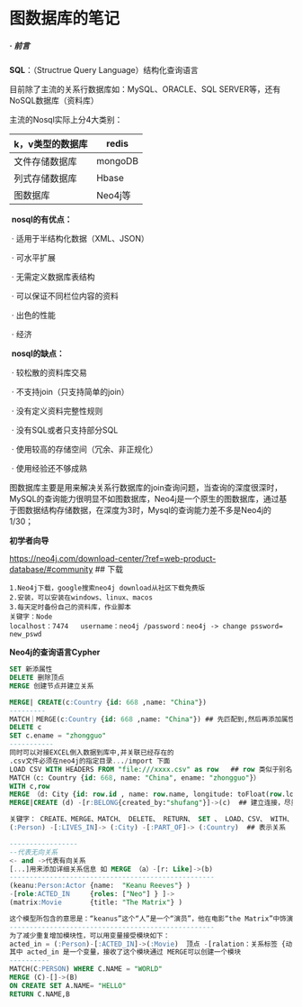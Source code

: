 



# 图数据库的笔记

##### · 前言

**SQL**：（Structrue Query Language）结构化查询语言

目前除了主流的关系行数据库如：MySQL、ORACLE、SQL SERVER等，还有NoSQL数据库（资料库）

主流的Nosql实际上分4大类别：

| k，v类型的数据库 | redis   |
| ---------------- | ------- |
| 文件存储数据库   | mongoDB |
| 列式存储数据库   | Hbase   |
| 图数据库         | Neo4j等 |

​	**nosql的有优点：**

​		· 适用于半结构化数据（XML、JSON）

​		· 可水平扩展

​		· 无需定义数据库表结构

​		· 可以保证不同栏位内容的资料

​		· 出色的性能

​		· 经济

​	**nosql的缺点：**

​		· 较松散的资料库交易

​		· 不支持join（只支持简单的join）

​		· 没有定义资料完整性规则

​		· 没有SQL或者只支持部分SQL

​		· 使用较高的存储空间（冗余、非正规化）

​		· 使用经验还不够成熟

图数据库主要是用来解决关系行数据库的join查询问题，当查询的深度很深时，MySQL的查询能力很明显不如图数据库，Neo4j是一个原生的图数据库，通过基于图数据结构存储数据，在深度为3时，Mysql的查询能力差不多是Neo4j的1/30；

**初学者向导**

https://neo4j.com/download-center/?ref=web-product-database/#community ## 下载

```
1.Neo4j下载，google搜索neo4j download从社区下载免费版
2.安装，可以安装在windows、linux、macos
3.每天定时备份自己的资料库，作业脚本
关键字：Node
localhost：7474   username：neo4j /password：neo4j -> change pssword= new_pswd
```

**Neo4j的查询语言Cypher**

```SQL
SET 新添属性
DELETE 删除顶点
MERGE 创建节点并建立关系

MERGE| CREATE(c:Country {id: 668 ,name: "China"})
---------
MATCH｜MERGE(c:Country {id: 668 ,name: "China"}) ## 先匹配到,然后再添加属性或者删除node
DELETE c
SET c.ename = "zhongguo" 
-----------
同时可以对接EXCEL倒入数据到库中,并关联已经存在的
.csv文件必须在neo4j的指定目录.../import 下面
LOAD CSV WITH HEADERS FROM "file:///xxxx.csv" as row   ## row 类似于别名，一列一列的读取CSV中的数据
MATCH（c: Country {id: 668, name: "China", ename: "zhongguo"}）
WITH c,row
MERGE （d: City {id: row.id , name: row.name, longitude: toFloat(row.longitude) ,latitude: toFloat(row.latitude)}）
MERGE|CREATE (d) -[r:BELONG{created_by:"shufang"}]->(c)  ## 建立连接，尽量不用CREATE代替MERGE，能用MERGE代替CREATE
```

```sql
关键字： CREATE、MERGE、MATCH、 DELETE、 RETURN、 SET 、 LOAD、CSV、 WITH、HEADERS、 AS...
(:Person) -[:LIVES_IN]-> (:City) -[:PART_OF]-> (:Country)  ## 表示关系

-----------------
--代表无向关系
<- and ->代表有向关系
[...]用来添加详细关系信息 如 MERGE （a）-[r: Like]->(b)
---------------------------------------------------
(keanu:Person:Actor {name:  "Keanu Reeves"} )
-[role:ACTED_IN     {roles: ["Neo"] } ]-> 
(matrix:Movie       {title: "The Matrix"} )

这个模型所包含的意思是：“keanus”这个“人”是一个“演员”，他在电影“the Matrix”中饰演 “Neo”这个角色
---------------------------------------------------
为了减少重复增加模块性，可以用变量接受模块如下：
acted_in = (:Person)-[:ACTED_IN]->(:Movie)  顶点 -[ralation：关系标签 {动作：关系属性}]-> 顶点
其中 acted_in 是一个变量，接收了这个模块通过 MERGE可以创建一个模块
----------
MATCH(C:PERSON) WHERE C.NAME = "WORLD"
MERGE (C)-[]->(B) 
ON CREATE SET A.NAME= "HELLO" 
RETURN C.NAME,B
```

